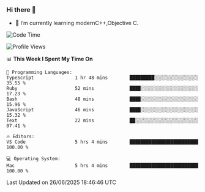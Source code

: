 ### Hi there 👋
- 🌱 I’m currently learning modernC++,Objective C.
<!--
**Asukaki7/Asukaki7** is a ✨ _special_ ✨ repository because its `README.md` (this file) appears on your GitHub profile.

Here are some ideas to get you started:

- 🔭 I’m currently working on ...
- 🌱 I’m currently learning ...
- 👯 I’m looking to collaborate on ...
- 🤔 I’m looking for help with ...
- 💬 Ask me about ...
- 📫 How to reach me: ...
- 😄 Pronouns: ...
- ⚡ Fun fact: ...
-->
<!--START_SECTION:waka-->
![Code Time](http://img.shields.io/badge/Code%20Time-558%20hrs%2013%20mins-blue)

![Profile Views](http://img.shields.io/badge/Profile%20Views-1-blue)

📊 **This Week I Spent My Time On** 

```text
💬 Programming Languages: 
TypeScript               1 hr 48 mins        █████████░░░░░░░░░░░░░░░░   35.55 % 
Ruby                     52 mins             ████░░░░░░░░░░░░░░░░░░░░░   17.23 % 
Bash                     48 mins             ████░░░░░░░░░░░░░░░░░░░░░   15.96 % 
JavaScript               46 mins             ████░░░░░░░░░░░░░░░░░░░░░   15.32 % 
Text                     22 mins             ██░░░░░░░░░░░░░░░░░░░░░░░   07.41 % 

🔥 Editors: 
VS Code                  5 hrs 4 mins        █████████████████████████   100.00 % 

💻 Operating System: 
Mac                      5 hrs 4 mins        █████████████████████████   100.00 % 
```


 Last Updated on 26/06/2025 18:46:46 UTC
<!--END_SECTION:waka-->
